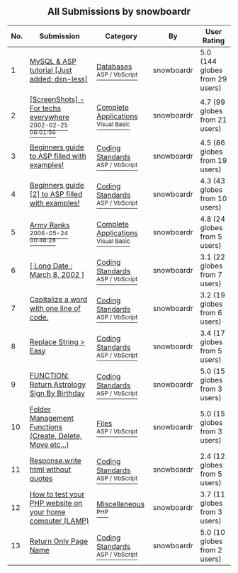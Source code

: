 ﻿<div align="center">

## All Submissions by snowboardr

</div>

No.  | Submission | Category | By   | User Rating
---- | ---------- | -------- | ---- | -----------
1 | [MySQL & ASP tutorial    \[Just added: dsn\-less\]<br />](https://github.com/Planet-Source-Code/snowboardr-mysql-asp-tutorial-just-added-dsn-less__4-7739) | [Databases<br /><sup>ASP / VbScript</sup>](../ByCategory/databases__4-5.md) | snowboardr | 5.0 (144 globes from 29 users)
2 | [\[ScreenShots\] \- For techs everywhere<br /><sup>2002-02-25 06:01:56</sup>](https://github.com/Planet-Source-Code/snowboardr-screenshots-for-techs-everywhere__1-32109) | [Complete Applications<br /><sup>Visual Basic</sup>](../ByCategory/complete-applications__1-27.md) | snowboardr | 4.7 (99 globes from 21 users)
3 | [Beginners guide to ASP filled with examples\!<br />](https://github.com/Planet-Source-Code/snowboardr-beginners-guide-to-asp-filled-with-examples__4-7323) | [Coding Standards<br /><sup>ASP / VbScript</sup>](../ByCategory/coding-standards__4-33.md) | snowboardr | 4.5 (86 globes from 19 users)
4 | [Beginners guide \[2\]  to ASP filled with examples\!<br />](https://github.com/Planet-Source-Code/snowboardr-beginners-guide-2-to-asp-filled-with-examples__4-7324) | [Coding Standards<br /><sup>ASP / VbScript</sup>](../ByCategory/coding-standards__4-33.md) | snowboardr | 4.3 (43 globes from 10 users)
5 | [Army Ranks<br /><sup>2006-05-24 00:48:28</sup>](https://github.com/Planet-Source-Code/snowboardr-army-ranks__1-65459) | [Complete Applications<br /><sup>Visual Basic</sup>](../ByCategory/complete-applications__1-27.md) | snowboardr | 4.8 (24 globes from 5 users)
6 | [\[ Long Date : March 8, 2002 \]<br />](https://github.com/Planet-Source-Code/snowboardr-long-date-march-8-2002__4-7318) | [Coding Standards<br /><sup>ASP / VbScript</sup>](../ByCategory/coding-standards__4-33.md) | snowboardr | 3.1 (22 globes from 7 users)
7 | [Capitalize a word with one line of code\.<br />](https://github.com/Planet-Source-Code/snowboardr-capitalize-a-word-with-one-line-of-code__4-7656) | [Coding Standards<br /><sup>ASP / VbScript</sup>](../ByCategory/coding-standards__4-33.md) | snowboardr | 3.2 (19 globes from 6 users)
8 | [Replace String \> Easy<br />](https://github.com/Planet-Source-Code/snowboardr-replace-string-easy__4-7202) | [Coding Standards<br /><sup>ASP / VbScript</sup>](../ByCategory/coding-standards__4-33.md) | snowboardr | 3.4 (17 globes from 5 users)
9 | [FUNCTION: Return Astrology Sign By Birthday<br />](https://github.com/Planet-Source-Code/snowboardr-function-return-astrology-sign-by-birthday__4-8546) | [Coding Standards<br /><sup>ASP / VbScript</sup>](../ByCategory/coding-standards__4-33.md) | snowboardr | 5.0 (15 globes from 3 users)
10 | [Folder Management Functions \(Create, Delete, Move etc\.\.\.\)<br />](https://github.com/Planet-Source-Code/snowboardr-folder-management-functions-create-delete-move-etc__4-9152) | [Files<br /><sup>ASP / VbScript</sup>](../ByCategory/files__4-2.md) | snowboardr | 5.0 (15 globes from 3 users)
11 | [Response\.write html without quotes<br />](https://github.com/Planet-Source-Code/snowboardr-response-write-html-without-quotes__4-7216) | [Coding Standards<br /><sup>ASP / VbScript</sup>](../ByCategory/coding-standards__4-33.md) | snowboardr | 2.4 (12 globes from 5 users)
12 | [How to test your PHP website on your home computer \(LAMP\)<br />](https://github.com/Planet-Source-Code/snowboardr-how-to-test-your-php-website-on-your-home-computer-lamp__8-2745) | [Miscellaneous<br /><sup>PHP</sup>](../ByCategory/miscellaneous__8-1.md) | snowboardr | 3.7 (11 globes from 3 users)
13 | [Return Only Page Name<br />](https://github.com/Planet-Source-Code/snowboardr-return-only-page-name__4-8540) | [Coding Standards<br /><sup>ASP / VbScript</sup>](../ByCategory/coding-standards__4-33.md) | snowboardr | 5.0 (10 globes from 2 users)

